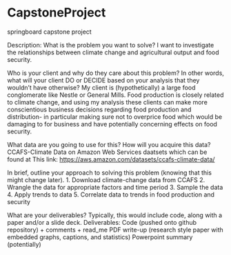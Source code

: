 # CapstoneProject
springboard capstone project

Description:
What is the problem you want to solve?
I want to investigate the relationships between climate change and agricultural output and food security.

Who is your client and why do they care about this problem? In other words, what will your client DO or DECIDE based on your analysis that they wouldn’t have otherwise?
My client is (hypothetically) a large food conglomerate like Nestle or General Mills. Food production is closely related to climate change, and using my analysis these clients can make more conscientious business decisions regarding food production and distribution- in particular making sure not to overprice food which would be damaging to for business and have  potentially concerning effects on food security.

What data are you going to use for this? How will you acquire this data?
CCAFS-Climate Data on Amazon Web Services daatsets which can be found at This link: https://aws.amazon.com/datasets/ccafs-climate-data/

In brief, outline your approach to solving this problem (knowing that this might change later).
	1.  Download climate-change data from CCAFS 
	2. Wrangle the data for appropriate factors and time period
	3. Sample the data 
	4. Apply trends to data
	5. Correlate data to trends in food production and security
  
What are your deliverables? Typically, this would include code, along with a paper and/or a slide deck.
	Deliverables:
	Code (pushed onto github repository) + comments + read_me
PDF write-up (research style paper with embedded graphs, captions, and statistics)
Powerpoint summary (potentially)
 

